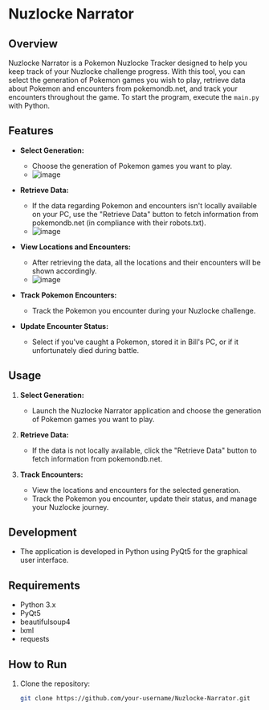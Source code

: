 # Nuzlocke Narrator

## Overview

Nuzlocke Narrator is a Pokemon Nuzlocke Tracker designed to help you keep track of your Nuzlocke challenge progress. With this tool, you can select the generation of Pokemon games you wish to play, retrieve data about Pokemon and encounters from pokemondb.net, and track your encounters throughout the game.
To start the program, execute the  ```main.py``` with Python.

## Features

- **Select Generation:**
  - Choose the generation of Pokemon games you want to play.
  - ![image](https://github.com/dannythedev/pokemon_nuzlocke_narrator/assets/99733108/0c2f0d53-a94c-4d5b-99b1-be7ed25b8ccc)

- **Retrieve Data:**
  - If the data regarding Pokemon and encounters isn't locally available on your PC, use the "Retrieve Data" button to fetch information from pokemondb.net (in compliance with their robots.txt).
  - ![image](https://github.com/dannythedev/pokemon_nuzlocke_narrator/assets/99733108/7d047cc0-7c79-483c-8911-458c1a68ce74)

- **View Locations and Encounters:**
  - After retrieving the data, all the locations and their encounters will be shown accordingly.
  - ![image](https://github.com/dannythedev/pokemon_nuzlocke_narrator/assets/99733108/e5799a32-d994-49a4-ab7b-2a25387fa47f)

- **Track Pokemon Encounters:**
  - Track the Pokemon you encounter during your Nuzlocke challenge.

- **Update Encounter Status:**
  - Select if you've caught a Pokemon, stored it in Bill's PC, or if it unfortunately died during battle.

## Usage

1. **Select Generation:**
   - Launch the Nuzlocke Narrator application and choose the generation of Pokemon games you want to play.

2. **Retrieve Data:**
   - If the data is not locally available, click the "Retrieve Data" button to fetch information from pokemondb.net.

3. **Track Encounters:**
   - View the locations and encounters for the selected generation.
   - Track the Pokemon you encounter, update their status, and manage your Nuzlocke journey.

## Development

- The application is developed in Python using PyQt5 for the graphical user interface.

## Requirements

- Python 3.x
- PyQt5
- beautifulsoup4
- lxml
- requests

## How to Run

1. Clone the repository:

   ```bash
   git clone https://github.com/your-username/Nuzlocke-Narrator.git
